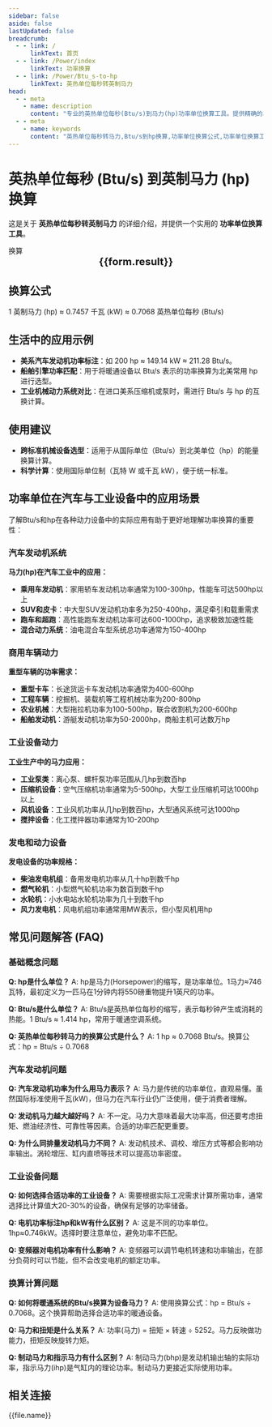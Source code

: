 ```yaml
---
sidebar: false
aside: false
lastUpdated: false
breadcrumb:
  - - link: /
      linkText: 首页
  - - link: /Power/index
      linkText: 功率换算
  - - link: /Power/Btu_s-to-hp
      linkText: 英热单位每秒转英制马力
head:
  - - meta
    - name: description
      content: "专业的英热单位每秒(Btu/s)到马力(hp)功率单位换算工具。提供精确的马力换算公式和计算方法。适用于汽车发动机、船舶动力、工业设备、暖通空调等领域的功率计算，支持美制马力单位系统换算需求。"
  - - meta
    - name: keywords
      content: "英热单位每秒转马力,Btu/s到hp换算,功率单位换算公式,功率单位换算工具,暖通与汽车工程功率单位,马力换算,hp是什么单位,hp是什么意思,马力和千瓦换算,一马力等于多少千瓦,马力单位,功率和马力换算公式,horsepower,hp to kw,汽车发动机马力,船舶动力马力,工业设备马力,暖通空调马力,发动机功率计算,马力测量,机械马力,液压马力,电动马力,马力输出,发动机性能,动力系统马力,机械功率马力,工程马力计算,马力功率对照,美制马力单位"
---
```

# 英热单位每秒 (Btu/s) 到英制马力 (hp) 换算

这是关于 **英热单位每秒转英制马力** 的详细介绍，并提供一个实用的 **功率单位换算工具**。

<script setup>
import { onMounted,reactive,inject ,ref  } from 'vue'
import { NButton,NForm ,NFormItem,NInput,NInputNumber,NSelect,NCard,useMessage ,NGrid ,NGi } from 'naive-ui'
import { defineClientComponent } from 'vitepress'
import { Power } from '../files';
const seoKey = [
  '英热单位每秒转马力',
  'Btu/s到hp换算',
  '功率单位换算公式',
  '功率单位换算工具',
  '马力换算计算器',
  'hp是什么单位',
  '马力换算',
  '汽车发动机功率',
  '发动机马力计算',
  '汽车动力性能',
  '发动机功率换算',
  '车辆动力参数',
  '工业设备马力',
  '机械设备功率',
  '泵类设备功率',
  '压缩机功率',
  '电机功率换算',
  '工业马力计算',
  '设备选型功率',
  '机械功率单位',
  '动力设备参数',
  '工程机械功率',
  '农业机械马力',
  '船舶发动机功率',
  '航空发动机功率',
  '柴油发动机马力',
  '汽油发动机功率',
  '电动机功率',
  '功率性能评估'
]
const convert = inject('convert')
const options =  [
  { "label": "英热单位每秒 (Btu/s)","value": "Btu/s" },
  { "label": "英制马力 (hp)","value": "hp" }
];
const formRef = ref(null);
const rules = {
  number:{
    required: true,
    type: 'number',
    trigger: "blur",
    message: '请输入数字'
  },
  to:{
    required: true,
    trigger: "select",
    message: '请选择转换单位'
  },
  from:{
    required: true,
    trigger: "select",
    message: '请选择原始单位'
  }
}
const form = reactive({
  number:null,
  to:'',
  from:'',
  result:'',
  title:'英热单位每秒转英制马力',
})
const convertHandler = (e) => {
   e.preventDefault();
  formRef.value?.validate((errors)=>{
    if (!errors) {
      form.result = `${form.number}${form.from} = ${convert(form.number).from(form.from).to(form.to)}${form.to}`
    }
  })
}
</script>

<n-form size="large" :model="form" ref='formRef' :rules="rules">
  <n-form-item label="数值"  path="number">
    <n-input-number size="large" style="width:100%" :min="0" v-model:value="form.number"   placeholder="请输入要换算的数值" />
  </n-form-item>
  <n-form-item label="从" path="from">
    <n-select  size="large" :options="options" v-model:value="form.from" placeholder="请选择原始单位" />
  </n-form-item>
  <n-form-item label="到" path="to">
    <n-select  size="large" :options="options" v-model:value="form.to" placeholder="请选择换算单位" />
  </n-form-item>
  <n-form-item>
    <n-button type="info" style="width:100%" @click="convertHandler">换算</n-button>
  </n-form-item>
</n-form>
<n-card  
  title="功率单位换算"
  :segmented="{
    content: true,
    footer: 'soft',
  }"
>
  <div  style="text-align:center;font-size:20px;">
    <strong>{{form.result}}</strong>
  </div>
    <template #footer>
    <div>
      <span v-for="item of seoKey">{{item}}，</span>
    </div>
  </template>
</n-card>

## 换算公式

1 英制马力 (hp) ≈ 0.7457 千瓦 (kW) ≈ 0.7068 英热单位每秒 (Btu/s)

## 生活中的应用示例

- **美系汽车发动机功率标注**：如 200 hp ≈ 149.14 kW ≈ 211.28 Btu/s。
- **船舶引擎功率匹配**：用于将暖通设备以 Btu/s 表示的功率换算为北美常用 hp 进行选型。
- **工业机械动力系统对比**：在进口美系压缩机或泵时，需进行 Btu/s 与 hp 的互换计算。

## 使用建议

- **跨标准机械设备选型**：适用于从国际单位（Btu/s）到北美单位（hp）的能量换算计算。
- **科学计算**：使用国际单位制（瓦特 W 或千瓦 kW），便于统一标准。

## 功率单位在汽车与工业设备中的应用场景

了解Btu/s和hp在各种动力设备中的实际应用有助于更好地理解功率换算的重要性：

### 汽车发动机系统

**马力(hp)在汽车工业中的应用：**
  * **乘用车发动机**：家用轿车发动机功率通常为100-300hp，性能车可达500hp以上
  * **SUV和皮卡**：中大型SUV发动机功率多为250-400hp，满足牵引和载重需求
  * **跑车和超跑**：高性能跑车发动机功率可达600-1000hp，追求极致加速性能
  * **混合动力系统**：油电混合车型系统总功率通常为150-400hp

### 商用车辆动力

**重型车辆的功率需求：**
  * **重型卡车**：长途货运卡车发动机功率通常为400-600hp
  * **工程车辆**：挖掘机、装载机等工程机械功率为200-800hp
  * **农业机械**：大型拖拉机功率为100-500hp，联合收割机为200-600hp
  * **船舶发动机**：游艇发动机功率为50-2000hp，商船主机可达数万hp

### 工业设备动力

**工业生产中的马力应用：**
  * **工业泵类**：离心泵、螺杆泵功率范围从几hp到数百hp
  * **压缩机设备**：空气压缩机功率通常为5-500hp，大型工业压缩机可达1000hp以上
  * **风机设备**：工业风机功率从几hp到数百hp，大型通风系统可达1000hp
  * **搅拌设备**：化工搅拌器功率通常为10-200hp

### 发电和动力设备

**发电设备的功率规格：**
  * **柴油发电机组**：备用发电机功率从几十hp到数千hp
  * **燃气轮机**：小型燃气轮机功率为数百到数千hp
  * **水轮机**：小水电站水轮机功率为几十到数千hp
  * **风力发电机**：风电机组功率通常用MW表示，但小型风机用hp

## 常见问题解答 (FAQ)

### 基础概念问题

**Q: hp是什么单位？**
A: hp是马力(Horsepower)的缩写，是功率单位。1马力≈746瓦特，最初定义为一匹马在1分钟内将550磅重物提升1英尺的功率。

**Q: Btu/s是什么单位？**
A: Btu/s是英热单位每秒的缩写，表示每秒钟产生或消耗的热能。1 Btu/s ≈ 1.414 hp，常用于暖通空调系统。

**Q: 英热单位每秒转马力的换算公式是什么？**
A: 1 hp ≈ 0.7068 Btu/s。换算公式：hp = Btu/s ÷ 0.7068

### 汽车发动机问题

**Q: 汽车发动机功率为什么用马力表示？**
A: 马力是传统的功率单位，直观易懂。虽然国际标准使用千瓦(kW)，但马力在汽车行业仍广泛使用，便于消费者理解。

**Q: 发动机马力越大越好吗？**
A: 不一定。马力大意味着最大功率高，但还要考虑扭矩、燃油经济性、可靠性等因素。合适的功率匹配更重要。

**Q: 为什么同排量发动机马力不同？**
A: 发动机技术、调校、增压方式等都会影响功率输出。涡轮增压、缸内直喷等技术可以提高功率密度。

### 工业设备问题

**Q: 如何选择合适功率的工业设备？**
A: 需要根据实际工况需求计算所需功率，通常选择比计算值大20-30%的设备，确保有足够的功率储备。

**Q: 电机功率标注hp和kW有什么区别？**
A: 这是不同的功率单位。1hp≈0.746kW。选择时要注意单位，避免功率不匹配。

**Q: 变频器对电机功率有什么影响？**
A: 变频器可以调节电机转速和功率输出，在部分负荷时可以节能，但不会改变电机的额定功率。

### 换算计算问题

**Q: 如何将暖通系统的Btu/s换算为设备马力？**
A: 使用换算公式：hp = Btu/s ÷ 0.7068。这个换算帮助选择合适功率的暖通设备。

**Q: 马力和扭矩是什么关系？**
A: 功率(马力) = 扭矩 × 转速 ÷ 5252。马力反映做功能力，扭矩反映旋转力矩。

**Q: 制动马力和指示马力有什么区别？**
A: 制动马力(bhp)是发动机输出轴的实际功率，指示马力(ihp)是气缸内的理论功率。制动马力更接近实际使用功率。

## 相关连接
<n-grid x-gap="12" :cols="2">
  <n-gi v-for="(file,index) in Power" :key="index">
    <n-button
      text
      tag="a"
      :href="file.path"
      type="info"
    >
      {{file.name}}
    </n-button>
  </n-gi>
</n-grid>